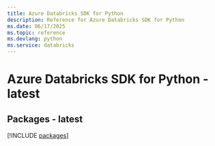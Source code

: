 ```yaml
---
title: Azure Databricks SDK for Python
description: Reference for Azure Databricks SDK for Python
ms.date: 06/17/2025
ms.topic: reference
ms.devlang: python
ms.service: databricks
---
```

# Azure Databricks SDK for Python - latest
## Packages - latest
[!INCLUDE [packages](databricks-index.md)]